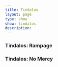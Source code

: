 ```yaml
---
title: Tindalos
layout: page
type: show
show: tindalos
description:
---
```


<h3>Tindalos: Rampage</h3>
<div class="video-grid" id="video-grid" data-playlist-id="PLV0VBvplPalBViXUNws_SyxsZt3TB6zlK"></div>

<h3>Tindalos: No Mercy</h3>
<div class="video-grid" id="video-grid" data-playlist-id="PLV0VBvplPalAu9SVR8f-9pb9lIXlp__S5"></div>

<script src="show-scripts.js"></script>